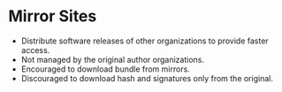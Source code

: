 # Mirror Sites

*   Distribute software releases of other organizations to provide faster access.
*   Not managed by the original author organizations.
*   Encouraged to download bundle from mirrors.
*   Discouraged to download hash and signatures only from the original.
